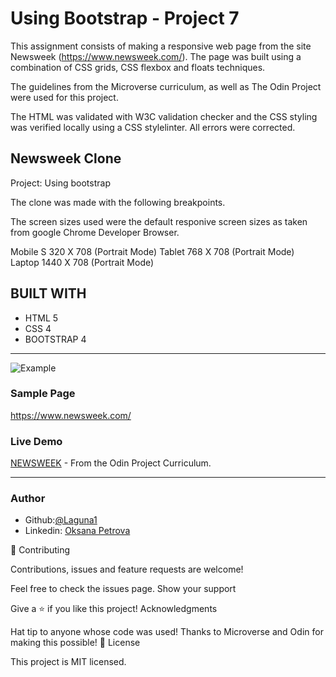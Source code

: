   # Using Bootstrap - Project 7

This assignment consists of making a responsive web page  from the site Newsweek (https://www.newsweek.com/). The page was built using a combination of CSS grids, CSS flexbox and floats techniques.

The guidelines from the Microverse curriculum, as well as The Odin Project were used for this project.

The HTML was validated with W3C validation checker and the CSS styling was verified locally using a CSS stylelinter. All errors were corrected.

## Newsweek Clone
Project: Using bootstrap

The clone was made with the following breakpoints.

The screen sizes used were the default responive screen sizes as taken from google Chrome Developer Browser.

Mobile S 320 X 708 (Portrait Mode)
Tablet 768  X 708 (Portrait Mode)
Laptop 1440 X 708 (Portrait Mode)
 
## BUILT WITH
*  HTML 5
*  CSS 4
*  BOOTSTRAP 4
***
 ![Example]()
 
 
### Sample Page
https://www.newsweek.com/

### Live Demo 
 [NEWSWEEK](https://rawcdn.githack.com/Laguna1/Newsweek-clone/f357ca41a603cb177398ed2b09168927b5847fc3/index.html) - From the Odin Project Curriculum.
***

### Author
 - Github:[@Laguna1](https://github.com/Laguna1)
 - Linkedin: [Oksana Petrova](https://www.linkedin.com/in/oksana-petrova-005bb0145/)

🤝 Contributing

Contributions, issues and feature requests are welcome!

Feel free to check the issues page. Show your support

Give a ⭐️ if you like this project! Acknowledgments

Hat tip to anyone whose code was used!
Thanks to Microverse and Odin for making this possible!
📝 License

This project is MIT licensed.
